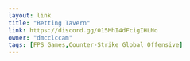 ```yaml
---
layout: link
title: "Betting Tavern"
link: https://discord.gg/015MhI4dFcigIHLNo
owner: "dmcclccam"
tags: [FPS Games,Counter-Strike Global Offensive]
---
```

